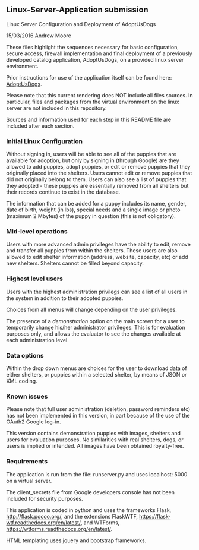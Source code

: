 ## Linux-Server-Application submission
Linux Server Configuration and Deployment of AdoptUsDogs

15/03/2016 Andrew Moore

These files highlight the sequences necessary for basic configuration, secure access, firewall implementation and final deployment of a previously developed catalog application, AdoptUsDogs, on a provided linux server environment.

Prior instructions for use of the application itself can be found here: [AdoptUsDogs](https://github.com/erooma/Catalog-Application).

Please note that this current rendering does NOT include all files sources. In particular, files and packages from the virtual environment on the linux server are not included in this repository.

Sources and information used for each step in this README file are included after each section.

### Initial Linux Configuration

Without signing in, users will be able to see all of the puppies that are 
available for adoption, but only by signing in (through Google) are they
allowed to add puppies, adopt puppies, or edit or remove puppies that they
originally placed into the shelters. Users cannot edit or remove puppies 
that did not originally belong to them. Users can also see a list of puppies
that they adopted - these puppies are essentially removed from all shelters
but their records continue to exist in the database.

The information that can be added for a puppy includes its name, gender,
date of birth, weight (in lbs), special needs and a single image or photo 
(maximum 2 Mbytes) of the puppy in question (this is not obligatory).

### Mid-level operations

Users with more advanced admin privileges have the ability to edit, remove and
transfer all puppies from within the shelters. These users are also allowed to
edit shelter information (address, website, capacity, etc) or add new shelters.
Shelters cannot be filled beyond capacity.

### Highest level users

Users with the highest administration privilegs can see a list of all users in
the system in addition to their adopted puppies.

Choices from all  menus will change depending on the user privileges.

The presence of a *demonstration* option on the main screen
for a user to temporarily change his/her administrator privileges. 
This is for evaluation purposes only, and allows the evaluator to see the 
changes available at each administration level.

### Data options

Within the drop down menus are choices for the user to download data of
either shelters, or puppies within a selected shelter, by means of JSON or
XML coding.

### Known issues

Please note that full user administration (deletion, password reminders etc)
has not been implemented in this version, in part because of the use of the
OAuth2 Google log-in.

This version contains demonstration puppies with images, shelters and
users for evaluation purposes. No similarities with real shelters, dogs, or 
users is implied or intended. All images have been obtained royalty-free.

### Requirements

The application is run from the file: runserver.py and uses localhost: 5000 on
a virtual server.

The client_secrets file from Google developers console has not been included
for security purposes.

This application is coded in python and uses the frameworks Flask, 
http://flask.pocoo.org/, and the extensions FlaskWTF, 
https://flask-wtf.readthedocs.org/en/latest/, and WTForms, 
https://wtforms.readthedocs.org/en/latest/.

HTML templating uses jquery and bootstrap frameworks.
